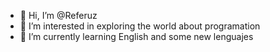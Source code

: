 - 👋 Hi, I’m  @Referuz
- 👀 I’m interested in exploring the world about programation
- 🌱 I’m currently learning English and some new lenguajes

<!---
Referuz/Referuz is a ✨ special ✨ repository because its `README.md` (this file) appears on your GitHub profile.
You can click the Preview link to take a look at your changes.
--->
